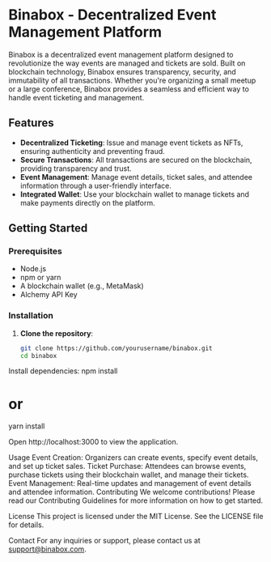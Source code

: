# Binabox - Decentralized Event Management Platform

Binabox is a decentralized event management platform designed to revolutionize the way events are managed and tickets are sold. Built on blockchain technology, Binabox ensures transparency, security, and immutability of all transactions. Whether you're organizing a small meetup or a large conference, Binabox provides a seamless and efficient way to handle event ticketing and management.

## Features

- **Decentralized Ticketing**: Issue and manage event tickets as NFTs, ensuring authenticity and preventing fraud.
- **Secure Transactions**: All transactions are secured on the blockchain, providing transparency and trust.
- **Event Management**: Manage event details, ticket sales, and attendee information through a user-friendly interface.
- **Integrated Wallet**: Use your blockchain wallet to manage tickets and make payments directly on the platform.

## Getting Started

### Prerequisites

- Node.js
- npm or yarn
- A blockchain wallet (e.g., MetaMask)
- Alchemy API Key

### Installation

1. **Clone the repository**:
   ```sh
   git clone https://github.com/yourusername/binabox.git
   cd binabox

Install dependencies:
npm install
# or
yarn install


Open http://localhost:3000 to view the application.

Usage
Event Creation: Organizers can create events, specify event details, and set up ticket sales.
Ticket Purchase: Attendees can browse events, purchase tickets using their blockchain wallet, and manage their tickets.
Event Management: Real-time updates and management of event details and attendee information.
Contributing
We welcome contributions! Please read our Contributing Guidelines for more information on how to get started.

License
This project is licensed under the MIT License. See the LICENSE file for details.

Contact
For any inquiries or support, please contact us at support@binabox.com.